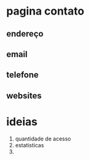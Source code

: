 # pagina contato
## endereço		
## email
## telefone
## websites

# ideias
1. quantidade de acesso
2. estatisticas
3. 


